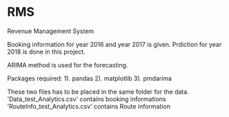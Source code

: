# RMS
Revenue Management System

Booking information for year 2016 and year 2017 is given. Prdiction for year 2018 is done in this project.

ARIMA method is used for the forecasting.

Packages required:
1). pandas
2). matplotlib
3). pmdarima

These two files has to be placed in the same folder for the data.
'Data_test_Analytics.csv' contains booking informations
 'RouteInfo_test_Analytics.csv' contains Route information
